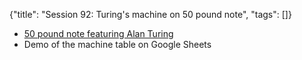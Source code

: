 {"title": "Session 92: Turing's machine on 50 pound note", "tags": []}

* [50 pound note featuring Alan Turing](https://www.bankofengland.co.uk/banknotes/polymer-50-pound-note)
* Demo of the machine table on Google Sheets


